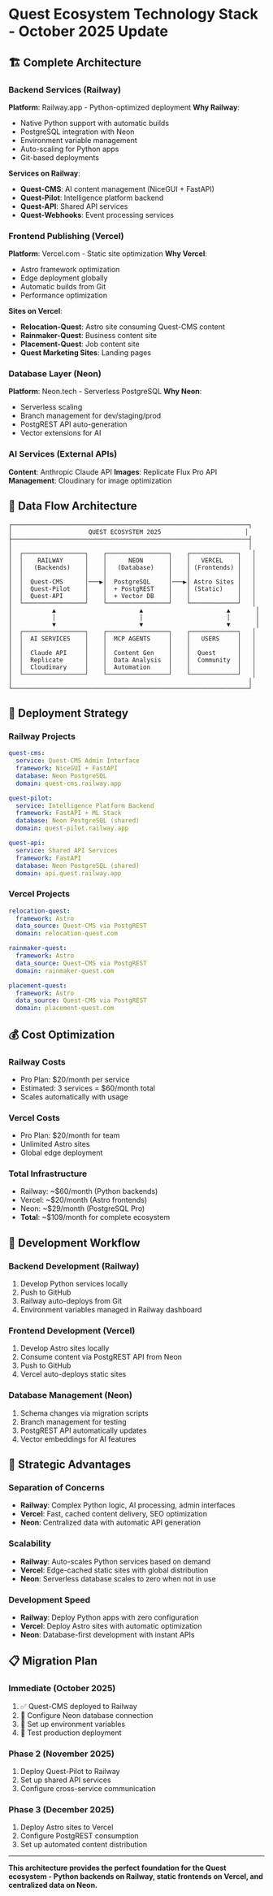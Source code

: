 # Quest Ecosystem Technology Stack - October 2025 Update

## 🏗️ Complete Architecture

### **Backend Services (Railway)**
**Platform**: Railway.app - Python-optimized deployment
**Why Railway**: 
- Native Python support with automatic builds
- PostgreSQL integration with Neon
- Environment variable management
- Auto-scaling for Python apps
- Git-based deployments

**Services on Railway**:
- **Quest-CMS**: AI content management (NiceGUI + FastAPI)
- **Quest-Pilot**: Intelligence platform backend 
- **Quest-API**: Shared API services
- **Quest-Webhooks**: Event processing services

### **Frontend Publishing (Vercel)**
**Platform**: Vercel.com - Static site optimization
**Why Vercel**:
- Astro framework optimization
- Edge deployment globally
- Automatic builds from Git
- Performance optimization

**Sites on Vercel**:
- **Relocation-Quest**: Astro site consuming Quest-CMS content
- **Rainmaker-Quest**: Business content site
- **Placement-Quest**: Job content site
- **Quest Marketing Sites**: Landing pages

### **Database Layer (Neon)**
**Platform**: Neon.tech - Serverless PostgreSQL
**Why Neon**:
- Serverless scaling
- Branch management for dev/staging/prod
- PostgREST API auto-generation
- Vector extensions for AI

### **AI Services (External APIs)**
**Content**: Anthropic Claude API
**Images**: Replicate Flux Pro API
**Management**: Cloudinary for image optimization

## 🔄 Data Flow Architecture

```
┌─────────────────────────────────────────────────────────────────┐
│                     QUEST ECOSYSTEM 2025                       │
├─────────────────────────────────────────────────────────────────┤
│                                                                 │
│  ┌─────────────────┐    ┌─────────────────┐    ┌─────────────┐   │
│  │    RAILWAY      │    │      NEON       │    │   VERCEL    │   │
│  │   (Backends)    │    │   (Database)    │    │ (Frontends) │   │
│  │                 │    │                 │    │             │   │
│  │  Quest-CMS      │───▶│  PostgreSQL     │───▶│ Astro Sites │   │
│  │  Quest-Pilot    │    │  + PostgREST    │    │ (Static)    │   │
│  │  Quest-API      │    │  + Vector DB    │    │             │   │
│  └─────────────────┘    └─────────────────┘    └─────────────┘   │
│           ▲                       ▲                       ▲       │
│           │                       │                       │       │
│           ▼                       ▼                       ▼       │
│  ┌─────────────────┐    ┌─────────────────┐    ┌─────────────┐   │
│  │  AI SERVICES    │    │  MCP AGENTS     │    │   USERS     │   │
│  │                 │    │                 │    │             │   │
│  │  Claude API     │    │  Content Gen    │    │  Quest      │   │
│  │  Replicate      │    │  Data Analysis  │    │  Community  │   │
│  │  Cloudinary     │    │  Automation     │    │             │   │
│  └─────────────────┘    └─────────────────┘    └─────────────┘   │
│                                                                 │
└─────────────────────────────────────────────────────────────────┘
```

## 🚀 Deployment Strategy

### **Railway Projects**
```yaml
quest-cms:
  service: Quest-CMS Admin Interface
  framework: NiceGUI + FastAPI
  database: Neon PostgreSQL
  domain: quest-cms.railway.app

quest-pilot:
  service: Intelligence Platform Backend
  framework: FastAPI + ML Stack
  database: Neon PostgreSQL (shared)
  domain: quest-pilot.railway.app

quest-api:
  service: Shared API Services
  framework: FastAPI
  database: Neon PostgreSQL (shared)
  domain: api.quest.railway.app
```

### **Vercel Projects**
```yaml
relocation-quest:
  framework: Astro
  data_source: Quest-CMS via PostgREST
  domain: relocation-quest.com

rainmaker-quest:
  framework: Astro  
  data_source: Quest-CMS via PostgREST
  domain: rainmaker-quest.com

placement-quest:
  framework: Astro
  data_source: Quest-CMS via PostgREST
  domain: placement-quest.com
```

## 💰 Cost Optimization

### **Railway Costs**
- Pro Plan: $20/month per service
- Estimated: 3 services = $60/month total
- Scales automatically with usage

### **Vercel Costs**
- Pro Plan: $20/month for team
- Unlimited Astro sites
- Global edge deployment

### **Total Infrastructure**
- Railway: ~$60/month (Python backends)
- Vercel: ~$20/month (Astro frontends)  
- Neon: ~$29/month (PostgreSQL Pro)
- **Total**: ~$109/month for complete ecosystem

## 🔧 Development Workflow

### **Backend Development (Railway)**
1. Develop Python services locally
2. Push to GitHub
3. Railway auto-deploys from Git
4. Environment variables managed in Railway dashboard

### **Frontend Development (Vercel)**
1. Develop Astro sites locally
2. Consume content via PostgREST API from Neon
3. Push to GitHub
4. Vercel auto-deploys static sites

### **Database Management (Neon)**
1. Schema changes via migration scripts
2. Branch management for testing
3. PostgREST API automatically updates
4. Vector embeddings for AI features

## 🎯 Strategic Advantages

### **Separation of Concerns**
- **Railway**: Complex Python logic, AI processing, admin interfaces
- **Vercel**: Fast, cached content delivery, SEO optimization
- **Neon**: Centralized data with automatic API generation

### **Scalability**
- **Railway**: Auto-scales Python services based on demand
- **Vercel**: Edge-cached static sites with global distribution
- **Neon**: Serverless database scales to zero when not in use

### **Development Speed**
- **Railway**: Deploy Python apps with zero configuration
- **Vercel**: Deploy Astro sites with automatic optimization
- **Neon**: Database-first development with instant APIs

## 📋 Migration Plan

### **Immediate (October 2025)**
1. ✅ Quest-CMS deployed to Railway
2. 🔄 Configure Neon database connection
3. 🔄 Set up environment variables
4. 🔄 Test production deployment

### **Phase 2 (November 2025)**
1. Deploy Quest-Pilot to Railway
2. Set up shared API services
3. Configure cross-service communication

### **Phase 3 (December 2025)**
1. Deploy Astro sites to Vercel
2. Configure PostgREST consumption
3. Set up automated content distribution

---

**This architecture provides the perfect foundation for the Quest ecosystem - Python backends on Railway, static frontends on Vercel, and centralized data on Neon.**